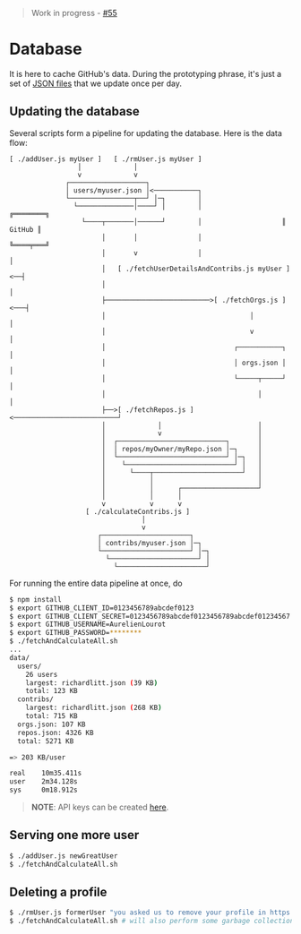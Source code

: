 > Work in progress - [#55](https://github.com/AurelienLourot/ghuser.io/issues/55)

# Database

It is here to cache GitHub's data. During the prototyping phrase, it's just a set of
[JSON files](data/) that we update once per day.

## Updating the database

Several scripts form a pipeline for updating the database. Here is the data flow:

```
[ ./addUser.js myUser ]   [ ./rmUser.js myUser ]
                 │             │
                 v             v
              ┌───────────────────┐
              │ users/myuser.json │<───────────┐
              └────────────────┬──┘ │─┐        │
                └──────────────│────┘ │        │                    ╔════════╗
                  └────┬───────│──────┘        │                    ║ GitHub ║
                       │       │               │                    ╚════╤═══╝
                       │       v               │                         │
                       │   [ ./fetchUserDetailsAndContribs.js myUser ]<──┤
                       │                                                 │
                       ├──────────────────────────>[ ./fetchOrgs.js ]<───┤
                       │                                    │            │
                       │                                    v            │
                       │                                ┌───────────┐    │
                       │                                │ orgs.json │    │
                       │                                └─────┬─────┘    │
                       │                                      │          │
                       ├──>[ ./fetchRepos.js ]<──────────────────────────┘
                       │             │                        │
                       │             v                        │
                       │  ┌───────────────────────────┐       │
                       │  │ repos/myOwner/myRepo.json │─┐     │
                       │  └───────────────────────────┘ │─┐   │
                       │    └───────────────────────────┘ │   │
                       │      └────┬──────────────────────┘   │
                       │           │                          │
                       │           │      ┌───────────────────┘
                       │           │      │
                       v           v      v
                   [ ./calculateContribs.js ]
                                 │
                                 v
                      ┌──────────────────────┐
                      │ contribs/myuser.json │─┐
                      └──────────────────────┘ │─┐
                        └──────────────────────┘ │
                          └──────────────────────┘
```

For running the entire data pipeline at once, do

```bash
$ npm install
$ export GITHUB_CLIENT_ID=0123456789abcdef0123
$ export GITHUB_CLIENT_SECRET=0123456789abcdef0123456789abcdef01234567
$ export GITHUB_USERNAME=AurelienLourot
$ export GITHUB_PASSWORD=********
$ ./fetchAndCalculateAll.sh
...
data/
  users/
    26 users
    largest: richardlitt.json (39 KB)
    total: 123 KB
  contribs/
    largest: richardlitt.json (268 KB)
    total: 715 KB
  orgs.json: 107 KB
  repos.json: 4326 KB
  total: 5271 KB

=> 203 KB/user

real    10m35.411s
user    2m34.128s
sys     0m18.912s
```

> **NOTE**: API keys can be created [here](https://github.com/settings/developers).

## Serving one more user

```bash
$ ./addUser.js newGreatUser
$ ./fetchAndCalculateAll.sh
```

## Deleting a profile

```bash
$ ./rmUser.js formerUser "you asked us to remove your profile in https://github.com/AurelienLourot/ghuser.io/issues/666"
$ ./fetchAndCalculateAll.sh # will also perform some garbage collection
```
